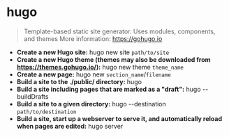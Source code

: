 # hugo
> Template-based static site generator. Uses modules, components, and themes
> More information: <https://gohugo.io>
- **Create a new Hugo site:**
hugo new site `path/to/site`
- **Create a new Hugo theme (themes may also be downloaded from https://themes.gohugo.io/):**
hugo new theme `theme_name`
- **Create a new page:**
hugo new `section_name`/`filename`
- **Build a site to the ./public/ directory:**
hugo
- **Build a site including pages that are marked as a "draft":**
hugo --buildDrafts
- **Build a site to a given directory:**
hugo --destination `path/to/destination`
- **Build a site, start up a webserver to serve it, and automatically reload when pages are edited:**
hugo server
